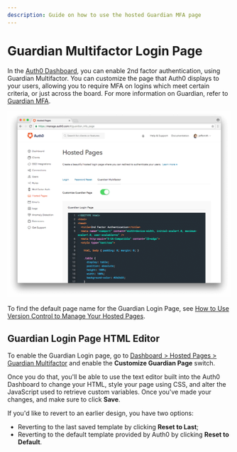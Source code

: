 ```yaml
---
description: Guide on how to use the hosted Guardian MFA page
---
```

# Guardian Multifactor Login Page

In the [Auth0 Dashboard](${manage_url}/#/guardian_mfa_page), you can enable 2nd factor authentication, using Guardian Multifactor. You can customize the page that Auth0 displays to your users, allowing you to require MFA on logins which meet certain criteria, or just across the board. For more information on Guardian, refer to [Guardian MFA](/multifactor-authentication/guardian).

![Hosted Guardian MFA Page](/media/articles/hosted-pages/guardian.png)

To find the default page name for the Guardian Login Page, see [How to Use Version Control to Manage Your Hosted Pages](/hosted-pages/version-control).

## Guardian Login Page HTML Editor

To enable the Guardian Login page, go to [Dashboard > Hosted Pages > Guardian Multifactor](${manage_url}/#/guardian_mfa_page) and enable the __Customize Guardian Page__ switch.

Once you do that, you'll be able to use the text editor built into the Auth0 Dashboard to change your HTML, style your page using CSS, and alter the JavaScript used to retrieve custom variables. Once you've made your changes, and make sure to click __Save__.

If you'd like to revert to an earlier design, you have two options:

* Reverting to the last saved template by clicking **Reset to Last**;
* Reverting to the default template provided by Auth0 by clicking **Reset to Default**.
